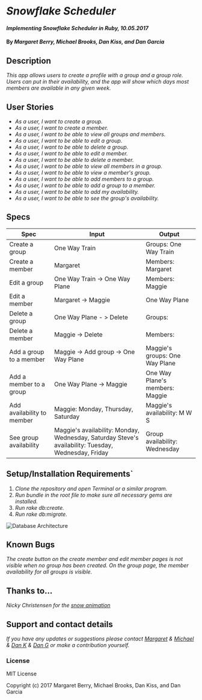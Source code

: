 # _Snowflake Scheduler_

#### _Implementing Snowflake Scheduler in Ruby, 10.05.2017_

#### By _Margaret Berry, Michael Brooks, Dan Kiss, and Dan Garcia_

## Description

_This app allows users to create a profile with a group and a group role. Users can put in their availability, and the app will show which days most members are available in any given week._

## User Stories

* _As a user, I want to create a group._
* _As a user, I want to create a member._
* _As a user, I want to be able to view all groups and members._
* _As a user, I want to be able to edit a group._
* _As a user, I want to be able to delete a group._
* _As a user, I want to be able to edit a member._
* _As a user, I want to be able to delete a member._
* _As a user, I want to be able to view all members in a group._
* _As a user, I want to be able to view a member's group._
* _As a user, I want to be able to add members to a group._
* _As a user, I want to be able to add a group to a member._
* _As a user, I want to be able to add my availability._
* _As a user, I want to be able to see the group's availability._

## Specs

| Spec                       | Input                                                                                                | Output                          |
|----------------------------|------------------------------------------------------------------------------------------------------|---------------------------------|
| Create a group             | One Way Train                                                                                        | Groups: One Way Train           |
| Create a member            | Margaret                                                                                             | Members: Margaret               |
| Edit a group               | One Way Train -> One Way Plane                                                                                    | Members: Maggie                 |
| Edit a member              | Margaret -> Maggie                                                                        | One Way Plane                   |
| Delete a group             | One Way Plane - > Delete                                                                             | Groups:                         |
| Delete a member            | Maggie -> Delete                                                                                     | Members:                        |
| Add a group to a member    | Maggie -> Add group -> One Way Plane                                                                 | Maggie's groups: One Way Plane  |
| Add a member to a group    | One Way Plane -> Maggie                                                                              | One Way Plane's members: Maggie |
| Add availability to member | Maggie: Monday, Thursday, Saturday                                                                   | Maggie's availability: M W S    |
| See group availability     | Maggie's availability: Monday, Wednesday, Saturday  Steve's availability: Tuesday, Wednesday, Friday | Group availability: Wednesday   |

## Setup/Installation Requirements`

1. _Clone the repository and open Terminal or a similar program._
2. _Run bundle in the root file to make sure all necessary gems are installed._
3. _Run rake db:create._
4. _Run rake db:migrate._

![Database Architecture](https://github.com/margaret85/snowflake_scheduler/blob/master/public/DatabaseArchitecture.png)

## Known Bugs

_The create button on the create member and edit member pages is not visible when no group has been created._
_On the group page, the member availability for all groups is visible._

## Thanks to...

_Nicky Christensen for the [snow animation](https://codepen.io/NickyCDK/pen/AIonk)_

## Support and contact details

_If you have any updates or suggestions please contact [Margaret] & [Michael] & [Dan K] & [Dan G] or make a contribution yourself._

[Margaret]: mailto:margaretshelaghmcgovern@gmail.com
[Michael]: mailto:mikealphabravo1982@gmail.com
[Dan K]: mailto:flowfast47@gmail.com
[Dan G]: mailto:danny.garcia80@hotmail.com

### License

MIT License

Copyright (c) 2017 Margaret Berry, Michael Brooks, Dan Kiss, and Dan Garcia
